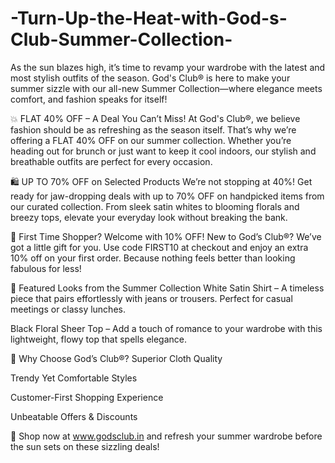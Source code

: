 # -Turn-Up-the-Heat-with-God-s-Club-Summer-Collection-

As the sun blazes high, it’s time to revamp your wardrobe with the latest and most stylish outfits of the season. God's Club® is here to make your summer sizzle with our all-new Summer Collection—where elegance meets comfort, and fashion speaks for itself!

💥 FLAT 40% OFF – A Deal You Can’t Miss!
At God's Club®, we believe fashion should be as refreshing as the season itself. That’s why we’re offering a FLAT 40% OFF on our summer collection. Whether you’re heading out for brunch or just want to keep it cool indoors, our stylish and breathable outfits are perfect for every occasion.

🛍️ UP TO 70% OFF on Selected Products
We’re not stopping at 40%! Get ready for jaw-dropping deals with up to 70% OFF on handpicked items from our curated collection. From sleek satin whites to blooming florals and breezy tops, elevate your everyday look without breaking the bank.

🎁 First Time Shopper? Welcome with 10% OFF!
New to God’s Club®? We’ve got a little gift for you. Use code FIRST10 at checkout and enjoy an extra 10% off on your first order. Because nothing feels better than looking fabulous for less!

👗 Featured Looks from the Summer Collection
White Satin Shirt – A timeless piece that pairs effortlessly with jeans or trousers. Perfect for casual meetings or classy lunches.

Black Floral Sheer Top – Add a touch of romance to your wardrobe with this lightweight, flowy top that spells elegance.

💫 Why Choose God’s Club®?
Superior Cloth Quality

Trendy Yet Comfortable Styles

Customer-First Shopping Experience

Unbeatable Offers & Discounts

🛒 Shop now at www.godsclub.in and refresh your summer wardrobe before the sun sets on these sizzling deals!
